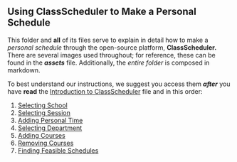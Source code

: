 ## Using ClassScheduler to Make a Personal Schedule

This folder and **all** of its files serve to explain in detail how to make a _personal schedule_ through the open-source platform, **ClassScheduler.** There are several images used throughout; for reference, these can be found in the **_assets_** file. Additionally, the _entire folder_ is composed in markdown. 

To best understand our instructions, we suggest you access them **_after_** you have **read** the [Introduction to ClassScheduler](docs/1-Introduction%to%ClassScheduler/) file and in this order:
1. [Selecting School](1-Selecting%20School.md)
2. [Selecting Session](2-Selecting%20Session.md)
3. [Adding Personal Time](3-Adding%20Personal%20Time.md)
4. [Selecting Department](4-Selecting%20Department.md)
5. [Adding Courses](5-Adding%20Courses.md)
6. [Removing Courses](6-Removing%20Courses.md)
7. [Finding Feasible Schedules](7-Finding%20Feasible%20Schedules.md)
